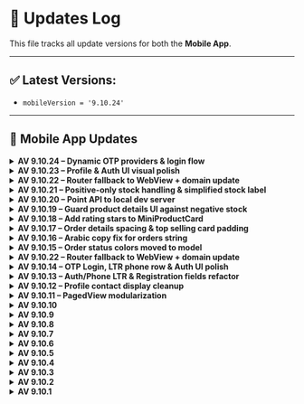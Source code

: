 # 🔄 Updates Log

This file tracks all update versions for both the **Mobile App**.

---

## ✅ Latest Versions:
- `mobileVersion = '9.10.24'`
---

## 📱 Mobile App Updates
<details>
<summary><strong>AV 9.10.24 – Dynamic OTP providers & login flow</strong></summary>

### Features
- Added dynamic OTP login providers fetched at app startup.
- Login screen now renders provider-specific OTP buttons with icon (network or local fallback) and label.

### API
- **GET** `/api/v2/activated-otp-login` → returns list of providers (`id`, `type`, `send_otp_text`, `image`). Expected: `200 OK`, JSON array.
- **POST** `/api/v2/auth/send-otp` → request body now includes `"provider"`. Expected: `200 OK` with `LoginResponse` (`result`, `message`, ...).

### i18n
- Added `by` key used to show “By {provider}” on OTP login header.

### Notes
- No breaking changes to existing endpoints.
- Store update: **no** (feature uses new endpoints; client-side addition only).
</details>

<details>
<summary><strong>AV 9.10.23 – Profile & Auth UI visual polish</strong></summary>

### UI/UX
- Added a subtle shadow (`spreadRadius: 0.08`) to profile containers and the Auth UI form card.
- Streamlined the classified section visibility condition with login check.
- Reworked the privacy policy entry and gated the "Delete my account" section behind a divider only when logged in.

### Notes
- No API changes.
- Store update: **no** (visual tweaks only).
</details>

<details>
<summary><strong>AV 9.10.22 – Router fallback to WebView + domain update</strong></summary>

### Routing
- Added `errorPageBuilder` to `GoRouter` that opens unknown routes in `CommonWebviewScreen` with `backHome=true` and URL `${RAW_BASE_URL}/mobile-page{path}`.
- `CommonWebviewScreen` now intercepts navigation and forwards it to `NavigationService` (deep links use router; external links use `url_launcher`).
- Back behavior: go back within WebView if possible; otherwise navigate to `/`.

### Config
- Updated `DOMAIN_PATH` to `sellerwise.devefinance.com`.

### Tech
- `NavigationService.handleUrls` now supports `useGo` to choose between `context.go` and `context.push`.

### Notes
- No API path changes.
- Store update: **yes** (routing behavior visible to users).
</details>


<details>
<summary><strong>AV 9.10.21 – Positive-only stock handling & simplified stock label</strong></summary>

### Logic
- Added `NumEx.onlyPositive` to normalize negative numbers to zero.
- Product details now use a sanitized stock getter (`_s`) for `maxQuantity`.

### UI/UX
- Simplified stock label to use `_stock_txt` directly from backend, keeping red color when out of stock.

### Notes
- No API changes.
- Store update: **no** (internal helper + UI logic tweak).
</details>

<details>
<summary><strong>AV 9.10.20 – Point API to local dev server</strong></summary>

### Config
- `DOMAIN_PATH` set to `devefinance.com`.
- `RAW_BASE_URL` switched to `http://192.168.100.200:8080/devef` (overrides `PROTOCOL + DOMAIN_PATH`).
- Effective `BASE_URL`: `http://192.168.100.200:8080/devef/api/v2`.

### Notes
- No endpoint path changes; only the base URL changed.
- **Store update: yes** (changing the app’s API base requires shipping a new build).
- On Android 9+, ensure cleartext HTTP is allowed (e.g., `usesCleartextTraffic=true` or network security config).
</details>

<details>
<summary><strong>AV 9.10.19 – Guard product details UI against negative stock</strong></summary>

### UI/UX
- When `_stock < 0`, the product details screen now shows:
  - total price as `0`,
  - quantity field fixed to `0`,
  - left stock text as `0`,
  - “out of stock” label active,
  - add-to-cart button disabled (grey, no shadow).

### Notes
- No API changes.
- Store update: **no** (logic/UI safeguards only).
</details>


<details>
<summary><strong>AV 9.10.18 – Add rating stars to MiniProductCard</strong></summary>

### UI/UX
- Added star rating row to `MiniProductCard` using `RatingBarIndicator`.
- Reduced bottom padding of the name line from 6 to 0 to make room for stars.

### Tech
- Optional `rating` parameter (int) on `MiniProductCard`; internally clamped to 0–5.
- Reuses existing `flutter_rating_bar` dependency already present in the project.

### Notes
- No API changes.
- Store update: **no** (minor UI enhancement).
</details>
<details>
<summary><strong>AV 9.10.17 – Order details spacing & top selling card padding</strong></summary>

### UI/UX
- Added a small left padding for order status labels (“Order placed”, “Confirmed”, “On the way”, “Delivered”) to improve alignment in the timeline row.
- Reduced bottom padding from 14 to 10 in the Top Selling product card content.

### Notes
- No API changes.
- Store update: **no** (minor UI tweaks).
</details>
<details>
<summary><strong>AV 9.10.16 – Arabic copy fix for orders string</strong></summary>

### UI/UX
- Corrected Arabic translation for `your_ordered_all_lower` from "طلبت" to "طلباتك".

### Notes
- No API changes.
- Store update: **no** (copy-only change).
</details>

<details>
<summary><strong>AV 9.10.15 – Order status colors moved to model</strong></summary>

### UI/UX
- Consolidated payment/delivery color logic into the `Order` model (`paymentColor`, `deliveryColor`).
- Order list now uses model-provided colors instead of inline UI conditions.

### Tech
- Added `material.dart` import in the order mini response model.

### Notes
- No API changes.
- Store update: **no** (UI-only refactor).
</details><details>
<summary><strong>AV 9.10.22 – Router fallback to WebView + domain update</strong></summary>

### Routing
- Added `errorPageBuilder` to `GoRouter` that opens unknown routes in `CommonWebviewScreen` with `backHome=true` and URL `${RAW_BASE_URL}/mobile-page{path}`.
- `CommonWebviewScreen` now intercepts navigation and forwards it to `NavigationService` (deep links use router; external links use `url_launcher`).
- Back behavior: go back within WebView if possible; otherwise navigate to `/`.

### Config
- Updated `DOMAIN_PATH` to `sellerwise.devefinance.com`.

### Tech
- `NavigationService.handleUrls` now supports `useGo` to choose between `context.go` and `context.push`.

### Notes
- No API path changes.
- Store update: **yes** (routing behavior visible to users).
</details>



<details>
<summary><strong>AV 9.10.14 – OTP Login, LTR phone row & Auth UI polish</strong></summary>

### APIs (new)
- **POST** `/auth/send-otp` — Sends an OTP to the provided phone.
  - **Request (JSON)**: `{ "phone": string, "country_code": string, "identity_matrix": string, "temp_user_id": string }`
  - **Expected**: `200 OK` with `{ result, message, ... }`
  - **Errors**: `400/422` (validation), `401/429` (auth/rate limit)
- **POST** `/auth/verify-otp` — Verifies the OTP and logs the user in.
  - **Request (JSON)**: `{ "phone": string, "country_code": string, "otp_code": string, "identity_matrix": string, "temp_user_id": string, "device_info"?: object }`
  - **Expected**: `200 OK` with `LoginResponse` payload
  - **Errors**: `400/422` for invalid code

### UI/UX
- New **OTP** login provider (visible when `login_with_otp=1`).
- Phone input row is now **forced LTR** across locales.
- Unified third-party login icons via `LoginWith3rd` widget.
- Auth container uses `AlignmentDirectional` / `PositionedDirectional` and removes the outer `Directionality`.

### Settings
- Added `allowOTPLogin` and aggregated getter `otherLogins` in `BusinessSettingsData`.

### Notes
- No breaking changes to existing endpoints.
- Store update: **no** (feature addition only).
</details>




<details>
<summary><strong>AV 9.10.13 – Auth/Phone LTR & Registration fields refactor</strong></summary>

### UI/UX
- Phone input row now enforced as **LTR** regardless of app locale.
- Registration form fields refactored into a reusable `_SignUpField` to reduce duplication and keep consistent styling.

### Tech
- Reused existing input decorations, theme, and phone input widget.
- No API changes.

### Notes
- Requires Flutter version supporting `Column(spacing:)`; otherwise, replace with `SizedBox` spacing.
</details>


<details>
<summary><strong>AV 9.10.12 – Profile contact display cleanup</strong></summary>

### UI/UX
- **Profile**: prefer showing **Phone** if available; fallback to **Email**.
- **Profile Edit**: hide **Phone** block when empty; hide **Email** block when empty (no more empty fields).

### Infra / Widgets
- Reused existing `CustomInternationalPhoneNumberInput` and current input decorations/shadows.

### Notes
- No API changes.
- No store updates required.
</details>


<details>
<summary><strong>AV 9.10.11 – PagedView modularization</strong></summary>

### Infra / Widgets
- Split monolithic PagedView into separate files:
  - `lib/custom/paged_view/models/page_result.dart`
  - `lib/custom/paged_view/paged_view.dart`
  - `lib/helpers/grid_responsive.dart`
- Updated imports in:
  - `lib/screens/product/top_selling_products.dart`
  - `lib/screens/wholesales_screen.dart`
- UX/Perf: load-more triggers at bottom edge; prefetch when first page doesn't fill viewport.

### Notes
- No API changes.
- No store updates required.
</details>


<details>
<summary><strong>AV 9.10.10</strong></summary>

### Stability & Null-Safety
- **ClassifiedAdsResponse**: resilient JSON parsing (nullable `links`/`meta`, strict `success`, empty list when `data` isn't a List).
- **UserInfoResponse**: same guards; strict boolean `success`.
- **ProfileRepository.getUserInfoResponse()**: return type → `UserInfoResponse` (was `dynamic`).
- **My Classified Ads**: null-safe checks before accessing first element.
- **Guest Checkout / Map**: null-safe `animateCamera` with controller existence check.
- **Profile screen**: show Classifieds entry only if feature enabled **and** user is logged in.

### Notes
- **No API changes** → _no MUST UPDATE_ for server.
- Suggested app version: `9.10.10+91010`.
</details>


<details>
<summary><strong>AV 9.10.9</strong></summary>

### Widgets / Infra
- New generic **`PagedView<T>`** with infinite scroll, pull-to-refresh, and flexible layouts (**list / grid / masonry**).
- Supports `preloadTriggerFraction`, custom `itemBuilder`, `loadingItemBuilder`, `emptyBuilder`, and scroll `physics`.
- Grid tuning via `gridCrossAxisCount`, `gridAspectRatio`, `gridMainAxisExtent`. Sliver-based for performance.

### Product Screens
- **TopSellingProducts** migrated to `PagedView<Product>`; single-shot fetch (`hasMore=false`), masonry 2-col, shimmer placeholders.
- **Wholesale** screen migrated to `PagedView<Product>` with real paging via `getWholesaleProducts(page)`; shimmer while loading more.
- Wholesale badge now shows **only if**: wholesale addon installed **and** `BusinessSettingsData.showWholesaleLabel` is true.

### Models
- `BusinessSettingsData`: add `showWholesaleLabel` (maps backend key `wholesale_lable == "1"`).
- `ProductMiniResponse`: `success` -> **required non-nullable bool**; JSON parsed with `json["success"] == true`.

### UI
- `ShimmerHelper`: add `loadingItemBuilder(int index)` helper.
- `MyTheme`: normalize color fields; prefer `const` where safe.

### Notes
- **No API endpoint changes** → _no MUST UPDATE_ for server.
- Suggested app version: `9.10.9+91009`.
</details>


<details>
<summary><strong>AV 9.10.8</strong></summary>

### Config
- **RAW_BASE_URL** now points to local dev server: `http://192.168.100.200:8080/devef` (dynamic domain commented).  
  ⚠️ Dev-only — revert before production.

### Repository / API
- `getWholesaleProducts` now accepts `int page` and calls `/wholesale/all-products?page={page}`.

### Wholesale Screen
- Implemented **pagination + infinite scroll** (prefetch at ~70%), **pull-to-refresh**, and **shimmer** placeholders while loading more.
- Replaced `FutureBuilder` with state-driven flow (`page`, `_isLoading`, `_isLoadingMore`, `_hasMoreProducts`).
- Fixed item count/index issues; proper controller disposal; extracted `AppBar` builder.

### Product Details
- **pkg price** line: show strikethrough **only if discounted** (`firstPrice != price`) to avoid false strikes.

### Notes
- Suggested app version: `9.10.8+91008`.
</details>


<details>
<summary><strong>AV 9.10.7</strong></summary>

### Android
- AGP → **8.1.1** (settings.gradle).
- Temporarily use **debug signing** for `release` (testing only).
- Ensure **AndroidX** & **Jetifier** enabled.

### iOS
- `firebase_core` → **3.15.2**, `firebase_messaging` → **15.2.10**.
- Added `geolocator_apple`, `sms_autofill`.

### Dependencies
- Added: `geolocator`, `geolocator_android`.
- Updates: `go_router` **16.1.0**, `http` **1.5.0**, `google_maps_flutter*`, `webview_flutter*`, `shared_preferences_android`, etc.

### Location & Maps
- New `HandlePermissions.getCurrentLocation()` (Geolocator) with denied/forever/service-off handling.
- Map: auto-center to GPS if no coords, **myLocationEnabled**, recenter **FAB**, smooth camera, safer placemark try/catch.

### UI/UX
- `Btn.basic`: new `isLoading` (disables press + themed disabled color).
- Loading bar height **36 → 40**.
- Map pin tinted with theme; action bar lifted to avoid FAB overlap.

### Notes
- Suggest `version: 9.10.7+91007` in `pubspec.yaml`.
- **Before production**: restore `release { signingConfig signingConfigs.release }`.
</details>



<details>
<summary><strong>AV 9.10.6</strong></summary>

- Improved shared value loading (`user_id`, `is_logged_in`) in `main.dart`.
- Added conditional headers (`user_id`, `device_info`) to Business Settings API.
- Added error handling to `getProductDetails()` with translated fallback message.
- Handled product detail API failure:
  - Added `errorMessage` state.
  - Displayed `CustomErrorWidget` on failure.
  - Prevented rendering of bottom app bar when product is invalid.
- Handled seller image failure using `imageErrorBuilder`.
- Fixed wishlist logic with proper boolean check.
- Conditionally rendered flash deal in profile screen.
- Marked review submit failures with `isError: true`.

</details>


<details>
<summary><strong>AV 9.10.5</strong></summary>

- Added a `Loading.isLoading` getter to prevent showing duplicate loading dialogs.
- Improved **loading behavior** during:
  - Registration
  - Adding a new address
- Integrated `OneContext` for global context handling in registration and address flows.
- Fixed potential null/empty issues with the email field during sign-up.
- Enhanced `commonHeader` to include `Authorization` header if access token is available.
- Ensured cart data is fetched when returning to home screen via `HomePresenter`.
- Improved UI consistency by calling `reset()` before re-fetching home data.

</details>


<details>
<summary><strong>AV 9.10.4</strong></summary>

- Integrated **sms_autofill** package to support automatic SMS code detection during password reset.
- Updated password reset flow:
  - `getPasswordForgetResponse()` now requires `app_signature`.
  - Auto-fills OTP code using `CodeAutoFill` and `TextFieldPinAutoFill`.
- Extended OTP timer duration from 20 to 90 seconds.
- Fixed minor formatting issues and improved error handling in password reset process.
- Added safety around `device_info` usage with better spacing and conditionals.

</details>


<details>
<summary><strong>AV 9.10.3</strong></summary>

- Added a confirmation dialog when changing the default address if **sellerWiseShipping** is enabled, warning users that the cart will be cleared.
- Integrated `ShippingInfo` screen dynamically based on business setting instead of always using `SelectAddress`.
- Enhanced safety by switching from `double.parse()` to `double.tryParse()` in the `ShippingCostResponse` model to prevent crashes.
- Added new localization key: `change_default_address_make_cart_empty` (Arabic + English).

</details>


<details>
<summary><strong>AV 9.10.2</strong></summary>

- Implemented a new layout and functionality for the **wholesale** system across the entire app.
- Improved user experience on the product details screen.
</details>


<details>
<summary><strong>AV 9.10.1</strong></summary>

- Fixed a login issue that occurred under poor network conditions.
- Improved automatic language loading from the server.
</details>